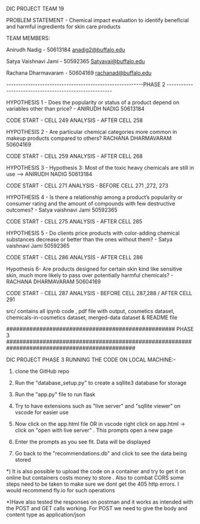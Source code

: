 DIC PROJECT TEAM 19

PROBLEM STATEMENT -  Chemical impact evaluation to identify beneficial and harmful ingredients for skin care products

TEAM MEMBERS:

Anirudh Nadig - 50613184 anadig2@buffalo.edu

Satya Vaishnavi Jami - 50592365 Satyavai@buffalo.edu

Rachana Dharmavaram - 50604169 rachanad@buffalo.edu

---------------------------------------------------------PHASE 2 -------------------------------------------------------

HYPOTHESIS 1 - Does the popularity or status of a product depend on variables other than price? - ANIRUDH NADIG 50613184

CODE START - CELL 249
ANALYSIS - AFTER CELL 258

HYPOTHESIS 2 - Are particular chemical categories more common in makeup products compared to others? RACHANA DHARMAVARAM 50604169

CODE START - CELL 259
ANALYSIS - AFTER CELL 268

HYPOTHESIS 3 - Hypothesis 3: Most of the toxic heavy chemicals are still in use --> ANIRUDH NADIG 50613184

CODE START - CELL 271
ANALYSIS - BEFORE CELL 271 ,272, 273

HYPOTHESIS 4 - Is there a relationship among a product’s popularity or consumer rating and the amount of compounds with few destructive outcomes? - Satya vaishnavi Jami 50592365

CODE START - CELL 275
ANALYSIS - AFTER CELL 285

HYPOTHESIS 5 - Do clients price products with color-adding chemical substances decrease or better than the ones without them? - Satya vaishnavi Jami 50592365

CODE START - CELL 286
ANALYSIS - AFTER CELL 286

Hypothesis 6- Are products designed for certain skin kind like sensitive skin, much more likely to pass over potentially harmful chemicals? - RACHANA DHARMAVARAM 50604169

CODE START - CELL 287
ANALYSIS - BEFORE CELL 287,288 / AFTER CELL 291

src/ contains all ipynb code , pdf file with output, cosmetics dataset, chemicals-in-cosmetics dataset, merged-data dataset & README file

################################################### PHASE 3 ###############################################################################################

DIC PROJECT PHASE 3 RUNNING THE CODE ON LOCAL MACHINE:-

1) clone the GitHub repo

2) Run the "database_setup.py" to create a sqllite3 database for storage

3) Run the "app.py" file to run flask

4) Try to have extensions such as "live server" and "sqllite viewer" on vscode for easier use

5) Now click on the app.html file OR in vscode right click on app.html -> click on "open with live server" . This prompts open a new page

6) Enter the prompts as you see fit. Data will be displayed

7) Go back to the "recommendations.db" and click to see the data being stored


*) It is also possible to upload the code on a container and try to get it on online but containers costs money to store . Also to combat CORS some steps need to be taken to make sure we dont get the 405 http errors. I would recommend fly.io for such operations

*)Have also tested the responses on postman and it works as intended with the POST and GET calls working. For POST we need to give the body and content type as application/json